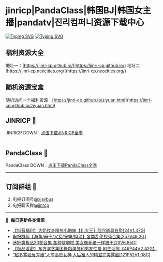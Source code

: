 # jinricp|PandaClass|韩国BJ|韩国女主播|pandatv|진리컴퍼니资源下载中心   
[![Typing SVG](https://readme-typing-svg.herokuapp.com?font=Fira+Code&pause=1000&center=true&vCenter=true&random=true&width=435&lines=所有链接都需要翻墙访问)](https://jinri-cp.neocities.org/free.html)
[![Typing SVG](https://readme-typing-svg.herokuapp.com?font=Fira+Code&pause=1000&center=true&vCenter=true&random=true&width=435&lines=点击进入福利资源下载中心)](https://pandaclass.neocities.org/)
## 福利资源大全
地址一：[https://jinri-cp.github.io/](https://jinri-cp.github.io/)
地址二：[https://jinri-cp.neocities.org/](https://jinri-cp.neocities.org/)
## 随机资源宝盒
随机访问一个福利资源：[https://jinri-cp.github.io/ziyuan.html](https://jinri-cp.github.io/ziyuan.html)
## JINRICP 👋   
JINRICP DOWN：[点击下载JINRICP全季](https://mypikpak.com/s/VODz7HXQoqcX0UrvaXfDtFoPo1)
****
## PandaClass 💯   
PandaClass DOWN：[点击下载PandaClass全季](https://mypikpak.com/s/VOKOTZkoEnkyvCnELVSquM97o1)   
****
## 订阅群组 🔞
1. 电报订阅号[@xjavbus](https://t.me/xjavbus)
2. 电报聊天群[@jinrcp](https://t.me/jinrcp)
**** 
📕 &nbsp;**每日更新各类资源**
<!-- BLOG-POST-LIST:START -->
- [【抖音福利】大奶纹身精神小嫩妹【礼大王】脸穴道具自慰[24V1.47G]](https://fuli.rulel.com/583.html)
- [电报群组【海角/母子/父女/兄妹/姐弟】各类乱伦视频合集[257V49.2G]](https://fuli.rulel.com/582.html)
- [迷奸类极品20部合集 各种噼噼啪 美女像死猪一样被干[20V6.85G]](https://fuli.rulel.com/581.html)
- [【极品泄密】东方演艺集团舞蹈演员和男友性爱 附生活照【46P44V2.42G】](https://fuli.rulel.com/579.html)
- [“超多露脸反差婊”人前高贵女神 人后富人的精盆完美露脸[121P52V1.08G]](https://fuli.rulel.com/577.html)
<!-- BLOG-POST-LIST:END -->
